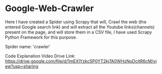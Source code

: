 # Google-Web-Crawler
Here I have created a Spider using Scrapy that will, Crawl the web (the entered Google search link) and will extract all the Youtube links(channels) present on the page, and will store them in a CSV file, I have used Scrapy Python Framework for this purpose.

Spider name: 'crawler'

Code Explanation Video Drive Link:
https://drive.google.com/file/d/1mEXlYzkcSP0YT2kj7A0WHzNoDcitR6cM/view?usp=sharing


